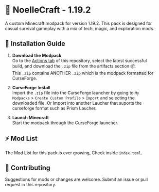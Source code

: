 # 🏰 NoelleCraft - 1.19.2

A custom Minecraft modpack for version 1.19.2. This pack is designed for casual survival gameplay with a mix of tech, magic, and exploration mods.

## 🚀 Installation Guide

1. **Download the Modpack**  
   Go to the [Actions tab](../../actions) of this repository, select the latest successful build, and download the `.zip` file from the artifacts section 📦.  
   This `.zip` contains ANOTHER `.zip` which is the modpack formatted for CurseForge.

2. **CurseForge Install**  
   Import the `.zip` file into the CurseForge launcher by going to `My Modpacks` > `Create Custom Profile` > `Import` and selecting the downloaded file.
   Or Import into another Laucher that suports the curseforge format such as Prism Laucher.

4. **Launch Minecraft**  
   Start the modpack through the CurseForge launcher.

## ⚡ Mod List
The Mod List for this pack is ever growing, Check inside `index.toml`.

## 🤖 Contributing
Suggestions for mods or changes are welcome. Submit an issue or pull request in this repository.
